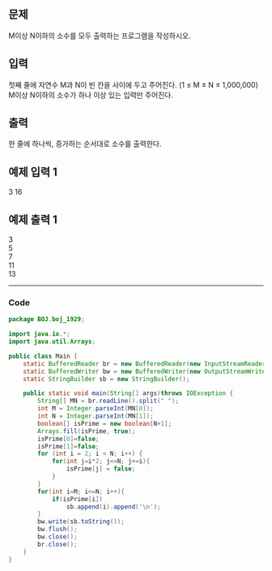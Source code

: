 
## 문제

M이상 N이하의 소수를 모두 출력하는 프로그램을 작성하시오.

## 입력

첫째 줄에 자연수 M과 N이 빈 칸을 사이에 두고 주어진다. (1 ≤ M ≤ N ≤ 1,000,000) M이상 N이하의 소수가 하나 이상 있는 입력만 주어진다.

## 출력

한 줄에 하나씩, 증가하는 순서대로 소수를 출력한다.

## 예제 입력 1

3 16

## 예제 출력 1

3  
5  
7  
11  
13

---

### Code

<!-- CODE-APPENDED:Main.java -->
```java
package BOJ.boj_1929;

import java.io.*;
import java.util.Arrays;

public class Main {
    static BufferedReader br = new BufferedReader(new InputStreamReader(System.in));
    static BufferedWriter bw = new BufferedWriter(new OutputStreamWriter(System.out));
    static StringBuilder sb = new StringBuilder();

    public static void main(String[] args)throws IOException {
        String[] MN = br.readLine().split(" ");
        int M = Integer.parseInt(MN[0]);
        int N = Integer.parseInt(MN[1]);
        boolean[] isPrime = new boolean[N+1];
        Arrays.fill(isPrime, true);
        isPrime[0]=false;
        isPrime[1]=false;
        for (int i = 2; i < N; i++) {
            for(int j=i*2; j<=N; j+=i){
                isPrime[j] = false;
            }
        }
        for(int i=M; i<=N; i++){
            if(isPrime[i])
                sb.append(i).append('\n');
        }
        bw.write(sb.toString());
        bw.flush();
        bw.close();
        br.close();
    }
}

```
